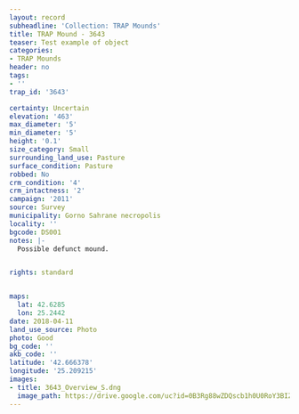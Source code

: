 ```yaml
---
layout: record
subheadline: 'Collection: TRAP Mounds'
title: TRAP Mound - 3643
teaser: Test example of object
categories:
- TRAP Mounds
header: no
tags:
- ''
trap_id: '3643'

certainty: Uncertain
elevation: '463'
max_diameter: '5'
min_diameter: '5'
height: '0.1'
size_category: Small
surrounding_land_use: Pasture
surface_condition: Pasture
robbed: No
crm_condition: '4'
crm_intactness: '2'
campaign: '2011'
source: Survey
municipality: Gorno Sahrane necropolis
locality: ''
bgcode: DS001
notes: |-
  Possible defunct mound.


rights: standard


maps:
  lat: 42.6285
  lon: 25.2442
date: 2018-04-11
land_use_source: Photo
photo: Good
bg_code: ''
akb_code: ''
latitude: '42.666378'
longitude: '25.209215'
images:
- title: 3643_Overview_S.dng
  image_path: https://drive.google.com/uc?id=0B3Rg88wZDQscb1h0U0RoY3BIZ0U
---
```

